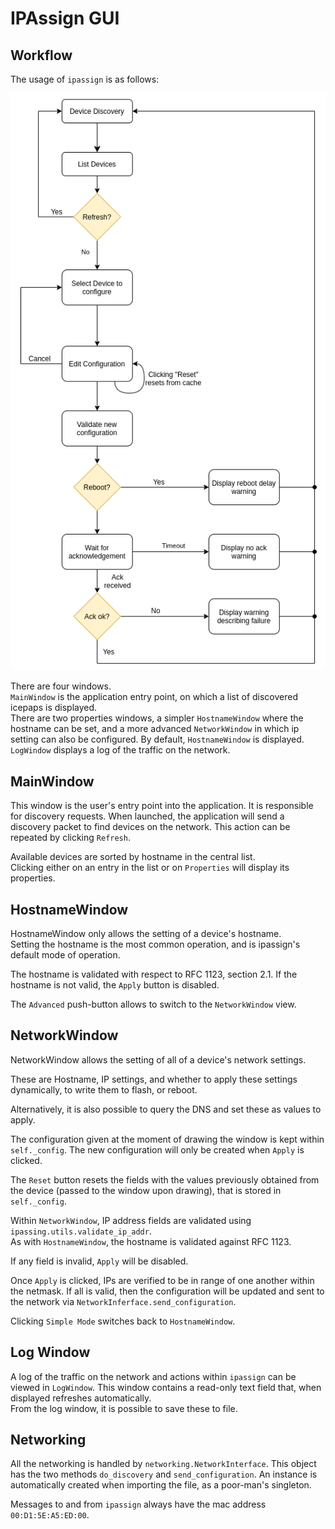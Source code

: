 # IPAssign GUI

## Workflow

The usage of `ipassign` is as follows:

![alt text][gui_workflow]

There are four windows.  
`MainWindow` is the application entry point, on which a list of discovered
icepaps is displayed.  
There are two properties windows, a simpler `HostnameWindow` where the hostname
can be set, and a more advanced `NetworkWindow` in which ip setting can also be
configured. By default, `HostnameWindow` is displayed.  
`LogWindow` displays a log of the traffic on the network.

## MainWindow

This window is the user's entry point into the application.
It is responsible for discovery requests.
When launched, the application will send a discovery packet to find devices on
the network. This action can be repeated by clicking `Refresh`.  

Available devices are sorted by hostname in the central list.  
Clicking either on an entry in the list or on `Properties` will display its
properties.

## HostnameWindow

HostnameWindow only allows the setting of a device's hostname.  
Setting the hostname is the most common operation, and is ipassign's default
mode of operation.

The hostname is validated with respect to RFC 1123, section 2.1. If the
hostname is not valid, the `Apply` button is disabled.

The `Advanced` push-button allows to switch to the `NetworkWindow` view.  

## NetworkWindow

NetworkWindow allows the setting of all of a device's network settings.

These are Hostname, IP settings, and whether to apply these settings
dynamically, to write them to flash, or reboot.

Alternatively, it is also possible to query the DNS and set these as values
to apply.

The configuration given at the moment of drawing the window is kept
within `self._config`. The new configuration will only be created when
`Apply` is clicked.

The `Reset` button resets the fields with the values previously obtained from
the device (passed to the window upon drawing), that is stored in `self._config`.

Within `NetworkWindow`, IP address fields are validated using
`ipassing.utils.validate_ip_addr`.  
As with `HostnameWindow`, the hostname is validated against RFC 1123.

If any field is invalid, `Apply` will be disabled.

Once `Apply` is clicked, IPs are verified to be in range of one another within
the netmask. If all is valid, then the configuration will be updated and sent
to the network via `NetworkInferface.send_configuration`.

Clicking `Simple Mode` switches back to `HostnameWindow`.

## Log Window

A log of the traffic on the network and actions within `ipassign` can be viewed
in `LogWindow`.
This window contains a read-only text field that, when displayed refreshes
automatically.  
From the log window, it is possible to save these to file.

## Networking

All the networking is handled by `networking.NetworkInterface`. This object has
the two methods `do_discovery` and `send_configuration`.
An instance is automatically created when importing the file, as a poor-man's
singleton.

Messages to and from `ipassign` always have the mac address `00:D1:5E:A5:ED:00`.

[gui_workflow]: workflow.png "Image describing a user's workflow"
